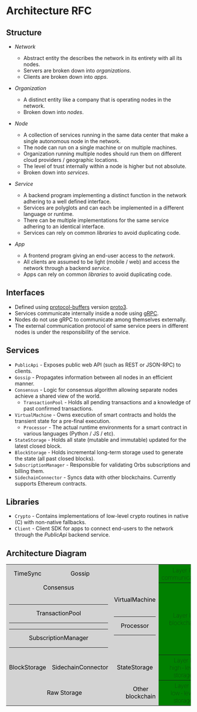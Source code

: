 # Architecture RFC

## Structure

* *Network*
  * Abstract entity the describes the network in its entirety with all its nodes.
  * Servers are broken down into *organizations*.
  * Clients are broken down into *apps*.

* *Organization*
  * A distinct entity like a company that is operating nodes in the network.
  * Broken down into *nodes*.

* *Node*
  * A collection of services running in the same data center that make a single autonomous node in the network.
  * The node can run on a single machine or on multiple machines.
  * Organization running multiple nodes should run them on different cloud providers / geographic locations.
  * The level of trust internally within a node is higher but not absolute.
  * Broken down into *services*.

* *Service*
  * A backend program implementing a distinct function in the network adhering to a well defined interface.
  * Services are polyglots and can each be implemented in a different language or runtime.
  * There can be multiple implementations for the same service adhering to an identical interface.
  * Services can rely on common *libraries* to avoid duplicating code.

* *App*
  * A frontend program giving an end-user access to the *network*.
  * All clients are assumed to be light (mobile / web) and access the network through a backend *service*.
  * Apps can rely on common *libraries* to avoid duplicating code.

## Interfaces

* Defined using [protocol-buffers](https://developers.google.com/protocol-buffers/docs/overview) version [proto3](https://developers.google.com/protocol-buffers/docs/proto3).
* Services communicate internally inside a node using [gRPC](https://grpc.io/).
* Nodes do not use gRPC to communicate among themselves externally.
* The external communication protocol of same service peers in different nodes is under the responsibility of the service.

## Services

* `PublicApi` - Exposes public web API (such as REST or JSON-RPC) to clients.
* `Gossip` - Propagates information between all nodes in an efficient manner.
* `Consensus` - Logic for consensus algorithm allowing separate nodes achieve a shared view of the world.
  * `TransactionPool` - Holds all pending transactions and a knowledge of past confirmed transactions.
* `VirtualMachine` - Owns execution of smart contracts and holds the transient state for a pre-final execution.
  * `Processor` - The actual runtime environments for a smart contract in various languages (Python / JS / etc).
* `StateStorage` - Holds all state (mutable and immutable) updated for the latest closed block.
* `BlockStorage` - Holds incremental long-term storage used to generate the state (all past closed blocks).
* `SubscriptionManager` - Responsible for validating Orbs subscriptions and billing them.
* `SidechainConnector` - Syncs data with other blockchains. Currently supports Ethereum contracts.

## Libraries

* `Crypto` - Contains implementations of low-level crypto routines in native (C) with non-native fallbacks.
* `Client` - Client SDK for apps to connect end-users to the network through the *PublicApi* backend service.

## Architecture Diagram

<table class="arch-table" style="width:100%">
  <tr>
    <td style="width:16%;height:50px;text-align:center;background:lightgrey;color:black">TimeSync</td>
    <td style="width:16%;height:50px;text-align:center;background:lightgrey;color:black">Gossip</td>
    <td style="width:16%;height:50px;text-align:center;background:lightgrey;color:black" colspan="3"></td>
    <th style="width:16%;borders:none;background:green;font-weight:100">Layer IV<br>communications</th>
  </tr>
  <tr>
    <td style="width:16%;height:50px;text-align:center;background:lightgrey;color:black" colspan="2">
      Consensus<br><br>
      <table class="arch-table">
      <tr>
        <td style="width:16%;height:50px;text-align:center;background:lightgrey;color:black">TransactionPool</td>
      </tr>
      </table>
      <table class="arch-table">
      <tr>
        <td style="width:16%;height:50px;text-align:center;background:lightgrey;color:black">SubscriptionManager</td>
      </tr>
      </table>
    </td>
    <td style="width:16%;height:50px;text-align:center;background:lightgrey;color:black" colspan="3">
      VirtualMachine<br><br>
      <table class="arch-table">
      <tr>
        <td style="width:16%;height:50px;text-align:center;background:lightgrey;color:black">Processor</td>
      </tr>
      </table>
    </td>
    <th style="width:16%;borders:none;background:green;font-weight:100">Layer III<br>blockchain</th>
  </tr>
  <tr>
    <td style="width:16%;height:50px;text-align:center;background:lightgrey;color:black">BlockStorage</td>
    <td style="width:16%;height:50px;text-align:center;background:lightgrey;color:black" class="not-implemented">SidechainConnector</td>
    <td style="width:16%;height:50px;text-align:center;background:lightgrey;color:black" colspan="3">StateStorage</td>
    <th style="width:16%;borders:none;background:green;font-weight:100">Layer II<br>high-level storage</th>
  </tr>
  <tr>
    <td style="width:16%;height:50px;text-align:center;background:lightgrey;color:black" colspan="4">Raw Storage</td>
    <td style="width:16%;height:50px;text-align:center;background:lightgrey;color:black" class="not-implemented">Other blockchain</td>
    <th style="width:16%;borders:none;background:green;font-weight:100">Layer I<br>low-level storage</th>
  </tr>
</table>
